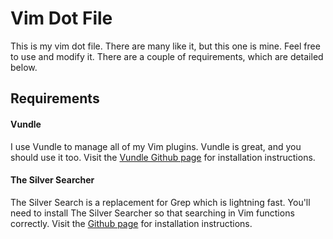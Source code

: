 # Vim Dot File

This is my vim dot file. There are many like it, but this one is mine. Feel free to use and modify it. There are a couple of requirements, which are detailed below.

## Requirements

#### Vundle
I use Vundle to manage all of my Vim plugins. Vundle is great, and you should use it too. Visit the [Vundle Github page](https://github.com/gmarik/Vundle.vim) for installation instructions.

#### The Silver Searcher
The Silver Search is a replacement for Grep which is lightning fast. You'll need to install The Silver Searcher so that searching in Vim functions correctly. Visit the [Github page](https://github.com/ggreer/the_silver_searcher) for installation instructions.
